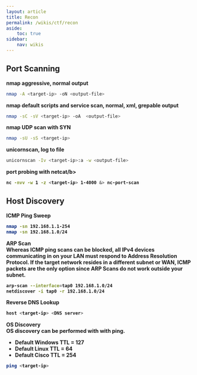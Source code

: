```yaml
---
layout: article
title: Recon
permalink: /wikis/ctf/recon
aside:
    toc: true
sidebar:
    nav: wikis
---
```


## Port Scanning

<b>nmap aggressive, normal output</b> 
```bash
nmap -A <target-ip> -oN <output-file> 
```
 
<b>nmap default scripts and service scan, normal, xml, grepable output</b>
```bash
nmap -sC -sV <target-ip> -oA  <output-file> 
```

<b>nmap UDP scan with SYN</b>
```bash
nmap -sU -sS <target-ip> 
```
 
<b>unicornscan, log to file</b> 
```bash
unicornscan -Iv <target-ip>:a -w <output-file> 
```

<b>port probing with netcat/b>
```bash
nc -nvv -w 1 -z <target-ip> 1-4000 &> nc-port-scan 
```


## Host Discovery

<b>ICMP Ping Sweep</b> 
```bash
nmap -sn 192.168.1.1-254 
nmap -sn 192.168.1.0/24 
```
 
<b>ARP Scan</b><br>
Whereas ICMP ping scans can be blocked, all IPv4 devices communicating in on your LAN must respond to Address Resolution Protocol. If the target network resides in a different subnet or WAN, ICMP packets are the only option since ARP Scans do not work outside your subnet.

```bash
arp-scan --interface=tap0 192.168.1.0/24 
netdiscover -i tap0 -r 192.168.1.0/24 
```
 
<b>Reverse DNS Lookup</b>
```bash
host <target-ip> <DNS server>
```
 
<b>OS Discovery</b><br>
OS discovery can be performed with with ping.
- Default Windows TTL = 127
- Default Linux TTL = 64
- Default Cisco TTL = 254 
```bash
ping <target-ip>
```